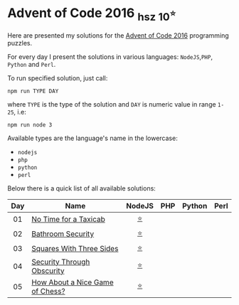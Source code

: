 Advent of Code 2016 <sub>hsz 10<sup>:star:</sup></sub>
=================================================

Here are presented my solutions for the [Advent of Code 2016](http://adventofcode.com/2016) programming puzzles.

For every day I present the solutions in various languages: `NodeJS`,`PHP`, `Python` and `Perl`.

To run specified solution, just call:

    npm run TYPE DAY
    
where `TYPE` is the type of the solution and `DAY` is numeric value in range `1-25`, i.e:

    npm run node 3

Available types are the language's name in the lowercase:

- `nodejs`
- `php`
- `python`
- `perl`


Below there is a quick list of all available solutions:

 
| Day | Name                                        | NodeJS                     | PHP                         | Python                        | Perl                       |
|:---:| ------------------------------------------- |:--------------------------:|:---------------------------:|:-----------------------------:|:--------------------------:|
| 01  | [No Time for a Taxicab][1]                  | [:star:](./day01/index.js) |                             |                               |                            |
| 02  | [Bathroom Security][2]                      | [:star:](./day02/index.js) |                             |                               |                            |
| 03  | [Squares With Three Sides][3]               | [:star:](./day03/index.js) |                             |                               |                            |
| 04  | [Security Through Obscurity][4]             | [:star:](./day04/index.js) |                             |                               |                            |
| 05  | [How About a Nice Game of Chess?][5]        | [:star:](./day05/index.js) |                             |                               |                            |

[1]: http://adventofcode.com/2016/day/1
[2]: http://adventofcode.com/2016/day/2
[3]: http://adventofcode.com/2016/day/3
[4]: http://adventofcode.com/2016/day/4
[5]: http://adventofcode.com/2016/day/5
